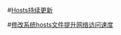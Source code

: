#[Hosts持续更新](https://laod.cn/hosts/2018-google-hosts.html)

#[修改系统hosts文件提升网络访问速度](https://www.jianshu.com/p/fd028aa7e4aa)

